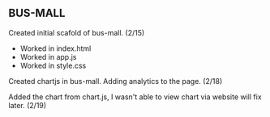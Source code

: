 ## BUS-MALL
Created initial scafold of bus-mall. (2/15)
  - Worked in index.html
  - Worked in app.js
  - Worked in style.css

Created chartjs in bus-mall. Adding analytics to the page. (2/18)

Added the chart from chart.js, I wasn't able to view chart via website will fix later. (2/19)